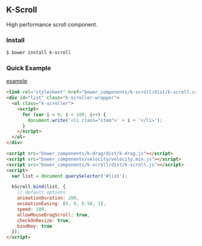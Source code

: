 ## K-Scroll

High performance scroll component.

### Install

```bash
$ bower install k-scroll
```

### Quick Example

<a href="http://kuroguo.github.io/k-scroll/example/" target="_blank">example</a>

```html
<link rel="stylesheet" href="bower_components/k-scroll/dist/k-scroll.css">
<div id="list" class="k-scroller-wrapper">
  <ul class="k-scroller">
    <script>
      for (var i = 0; i < 100; i++) {
        document.write('<li class="item">' + i + '</li>');
      }
    </script>
  </ul>
</div>

<script src="bower_components/k-drag/dist/k-drag.js"></script>
<script src="bower_components/velocity/velocity.min.js"></script>
<script src="bower_components/k-scroll/dist/k-scroll.js"></script>
<script>
  var list = document.querySelector('#list');

  kScroll.bind(list, {
    // default options
    animationDuration: 200, 
    animationEasing: [0, 0, 0.58, 1],
    speed: 100,
    allowMouseDragScroll: true,
    checkOnResize: true,
    bindKey: true
  });
</script>
```
